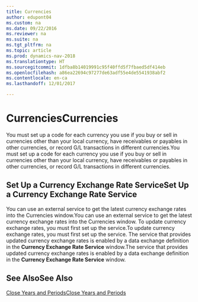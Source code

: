 ```yaml
---
title: Currencies
author: edupont04
ms.custom: na
ms.date: 09/22/2016
ms.reviewer: na
ms.suite: na
ms.tgt_pltfrm: na
ms.topic: article
ms.prod: dynamics-nav-2018
ms.translationtype: HT
ms.sourcegitcommit: 1dfba8b14019991c95f40ffd5f7fbaed5df414eb
ms.openlocfilehash: a86ea22694c97277de63adf55e4de5541938abf2
ms.contentlocale: en-ca
ms.lasthandoff: 12/01/2017

---
```


# <a name="currencies"></a><span data-ttu-id="abf96-102">Currencies</span><span class="sxs-lookup"><span data-stu-id="abf96-102">Currencies</span></span>
<span data-ttu-id="abf96-103">You must set up a code for each currency you use if you buy or sell in currencies other than your local currency, have receivables or payables in other currencies, or record G/L transactions in different currencies.</span><span class="sxs-lookup"><span data-stu-id="abf96-103">You must set up a code for each currency you use if you buy or sell in currencies other than your local currency, have receivables or payables in other currencies, or record G/L transactions in different currencies.</span></span>  

## <a name="set-up-a-currency-exchange-rate-service"></a><span data-ttu-id="abf96-104">Set Up a Currency Exchange Rate Service</span><span class="sxs-lookup"><span data-stu-id="abf96-104">Set Up a Currency Exchange Rate Service</span></span>
<span data-ttu-id="abf96-105">You can use an external service to get the latest currency exchange rates into the Currencies window.</span><span class="sxs-lookup"><span data-stu-id="abf96-105">You can use an external service to get the latest currency exchange rates into the Currencies window.</span></span> <span data-ttu-id="abf96-106">To update currency exchange rates, you must first set up the service.</span><span class="sxs-lookup"><span data-stu-id="abf96-106">To update currency exchange rates, you must first set up the service.</span></span>
<span data-ttu-id="abf96-107">The service that provides updated currency exchange rates is enabled by a data exchange definition in the **Currency Exchange Rate Service** window.</span><span class="sxs-lookup"><span data-stu-id="abf96-107">The service that provides updated currency exchange rates is enabled by a data exchange definition in the **Currency Exchange Rate Service** window.</span></span>  

## <a name="see-also"></a><span data-ttu-id="abf96-108">See Also</span><span class="sxs-lookup"><span data-stu-id="abf96-108">See Also</span></span>
[<span data-ttu-id="abf96-109">Close Years and Periods</span><span class="sxs-lookup"><span data-stu-id="abf96-109">Close Years and Periods</span></span>](year-close-years-periods.md)

